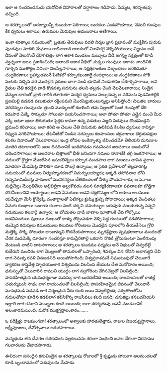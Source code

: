 ﻿ఇలా ఆ నందనందనుడు యథోచిత విహారాలతో వర్షాకాలం గడిపాడు. పిమ్మట, శరదృతువు వచ్చింది. 

ఆ శరత్కాలంలో అరణ్యాలన్నీ గుబురుగా పెరిగాయి; బురదలు ఎండిపోయాయి; నెమలి గుంపుల కేక ధ్వనులు ఆగాయి; ఉరుముల మెరుపుల ఆడంబరాలు అణిగాయి. 

ఇంకా శరత్కాల సమయంలో, బ్రతుకు తెరువులు వదలి నిర్మల జ్ఞాన ప్రభావంతో ముక్తికేగు పురుష పుంగవుల మాదిరి మేఘాలు గాలివాలుకి ఆకాశంలో వికావికలై వెళ్ళిపోయాయి; విజ్ఞానం అనే దీపంతో వెలుగొందే యోగిచిత్తం లాగ ఆకాశ మండలం మబ్బులు వీడి అగస్త్య నక్షత్రంతో కూడి స్వచ్ఛంగా అయి ప్రకాశించింది; అలాంటి ఆకాశ వీధిలో చుక్కల గుంపులు అకాశం చాందినికి గూర్చిన ముత్యాల విధంగా విలసిల్లసాగాయి; ఆ నక్షత్రకాంతుల విజృంభణం అరికడుతూ చంద్రకిరణాలు బ్రహ్మాండమనే పేటికలో కర్పూరఖండాలై రంజిల్లాయి; ఆ చంద్రకిరణాలు సోకి పంటకు వచ్చిన వరి మొదలైన పైరులు బాగా పండి భూమికి నిండుతనం చేకూర్చసాగాయి; అవి రైతుల చేతి కరుకైన వాడి కొడవళ్ళ పదనును తలచి తల్లడం చెంది వెలవెలబారాయి; నిండైన వెన్నుల భారంతో వ్రాలి గాలికి తూగుతూ మర్మర ధ్వనులు సల్పుచున్న ఆ వరిపంట పుడమితల్లికి ప్రణమిల్లి వడవడ వణుకుతూ రక్షింపమని మొరపెట్టుకుంటున్నట్లు అనిపిస్తోంది; చిలుకల బారులు వరివెన్నుల గుంపులను త్రుంచి ముక్కులతో కబళించి తమ పిల్లలతో పెంటి గుంపుతో చేరి కడుపార మెక్కి సొక్కుతూ సోలుతూ పయనించసాగాయి; అలా పోతూ పోతూ ఎత్తైన మంచె మీద ఎక్కి అటూ ఇటూ తిరుగుతూ పైర్లకు కాపలా ఉన్న పడతుల ఎఱ్ఱని పెదవులు దొండపండ్లని భ్రమంచి కరిచాయి; అలా కరిచి ఆ చెలుల చేతి విసురుకు ఉలికిపడి కిలకిల ధ్వనులు గావిస్తూ రివ్వున ఎగిరిపోయాయి; తేటనీటితో నిండిన సరస్సులు కలహంసలు చక్రవాకాలు బెగ్గురుపక్షుల కలకల నినాదంతో చెలువారాయి; ఇండ్ల లోపల ఇంకెన్నాళ్ళు జీవించడమో తెలియని మనుజుల మాదిరి తటాకాలలోని జలం దినదినానికీ ఇంకిపోవడం గమనింపక జలచరాలు అందులోనే చరించసాగాయి; ఆ జలచరాల చిత్తాలలో భీతి జనింపగా నదులు నానాటికి తగ్గి ఇంకసాగాయి; ఆ నదులలో క్రొత్తగా మేటలేసిన ఇసుకతిన్నెలు కర్పూర మండపాల లాగ మణులు తాపిన స్థలాల మాదిరిగా మేడమెట్ల పోలికగా చూడ సొబగై ఉన్నాయి; ఆ సైకత ప్రదేశాలలో తెల్లవారగట్ల సమయంలో మునులు నిత్యకర్మాచరణలో నిమగ్నులయ్యారు; అక్కడి తపోవనాల లోని గున్నమామిడిచెట్ల పాదులలో మునికన్యలు చేతిబిందెలతో నీళ్ళు పోయసాగారు; ఆ వనాలు మద్దిచెట్లు మొల్లతీవెలు అల్లిబిల్లిగా అల్లుకోవడం వలన సూర్యకిరణాలకూ పవనాలకూ బొత్తిగా చొరవీలుకానివి అయ్యాయి; అడవి ఏనుగులు అడవి చెట్లకొమ్మల లోని ఆకులు అలములు యధేచ్ఛగా మేసి క్రొవ్వెక్కి దంతాగ్రాలతో ఏటిగట్లు క్రుమ్మి క్రుచ్చి పోరాడాయి; అక్కడ చెంచితలు ఏనుగు కుంభాలు బంగారు కలశాల వంటి చక్కని చనుగుబ్బల బరువుకు వణుకుతున్న సన్నని నడుములు కలవారై ఉన్నారు; ఆ బోయతల వాడి బాణాల ఘాతాలకి చేవ గోల్పోయి అడవిపందులు పులులు దుఃఖంతో కాళ్ళు తొట్రుపడగా వెళ్ళి పెద్ద గుంటలలో పడిపోసాగాయి; తుమ్మెద కదుపులు కమలములు కలువలు గోరింటలు మొదలైన పూలలోని తీయతేనెలు గ్రోలి మత్తెక్కి సొక్కి సోలుతూ జుంజుమ్మని రొదచేయసాగాయి; మృగశ్రేష్ఠాలు వృషభరాజాలు మందలతో చేరక మదమెక్కి దూరంగా సంచరిస్తూ కామప్రేరితాలై ఒకదాని నొకటి త్రోసుకుంటూ పెంటిగుంపు వెంటబడి వాటిని దాటసాగాయి; ఆ శరత్కాలం కుందము పద్మము అనే నిధులతో నివ్వటిల్లే కుబేరుని మందిరం లాగ మొల్లలతో తామరలతో ఒప్పారింది; శివశబ్దం విన నోచని అభాగ్యుని చెవి లాగ నెమళ్ళ రవళి వినబడనిది అయిపోసాగింది; విశ్వప్రకాశమనే నిఘంటువుతో చెలువారే వ్యాకరణ శాస్త్రవేత్త హృదయంలాగ విశ్వమును విలసింప జేయుట చేత మనోహరం అయింది; ధనుస్సుతో చెలువారిన రాముని యుద్ధం లాగ నల్లగోరింట వేగిసచెట్లతో విలసిల్లింది; పాపరహితమైన యమధర్మరాజు మనస్సు లాగ బురదలేనిది అయింది; రాజహంసలతో రాజిల్లే చతుర్ముఖుని సౌధం లాగ రాయంచలతో విలసిల్లింది; పాపరహితమైన జీవనంతో చెలువారే మానధనుడి నడవడి లాగ నిర్మలమైన నీరు కలది అయి నివ్వటిల్లింది; పర్వతాలతోను నదులతోనూ కూడిన కడలిలాగ కలిసికొన్న రాజసేవలు కలది ఐనది; చనుకట్టు కనబడనీయని ఇల్లాలి లాగ కనరాని మబ్బులు కలది అయింది; అలా శరదృతువు అవనీ మండలానికే అలంకారమయింది. 
మరొక ముక్తగ్రస్తాలంకారం....... 

ఓ పరీక్షిత్తు రాజపుంగవా! శరత్కాలంలో అశ్వాలకు హారతులెత్తారు. రాజుల విజయప్రస్థానాలు, లక్ష్మీపూజలు, దేవోత్సవాలు జరుగసాగాయి. 

మన్మథుడు తన చేవగల చెరకువింట నల్లకలువను శరంగా సంధించి బహు వేగంగా విరహము గలవారలను వేటాడసాగాడు. 

ఈవిధంగా పసందైన కనువిందైన ఆ శరత్కాలపు రోజులలో శ్రీ కృష్ణుడు హాయిగా ఆలమందలతో కూడి బృందావనంలో పశువులను మేపాడు. 

